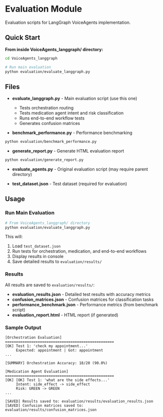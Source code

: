 # Evaluation Module

Evaluation scripts for LangGraph VoiceAgents implementation.

## Quick Start

**From inside VoiceAgents_langgraph/ directory:**

```bash
cd VoiceAgents_langgraph

# Run main evaluation
python evaluation/evaluate_langgraph.py
```

## Files

- **evaluate_langgraph.py** - Main evaluation script (use this one)
  - Tests orchestration routing
  - Tests medication agent intent and risk classification
  - Runs end-to-end workflow tests
  - Generates confusion matrices

- **benchmark_performance.py** - Performance benchmarking
```bash
python evaluation/benchmark_performance.py
```

- **generate_report.py** - Generate HTML evaluation report
```bash
python evaluation/generate_report.py
```

- **evaluate_agents.py** - Original evaluation script (may require parent directory)

- **test_dataset.json** - Test dataset (required for evaluation)

## Usage

### Run Main Evaluation

```bash
# From VoiceAgents_langgraph/ directory
python evaluation/evaluate_langgraph.py
```

This will:
1. Load `test_dataset.json`
2. Run tests for orchestration, medication, and end-to-end workflows
3. Display results in console
4. Save detailed results to `evaluation/results/`

### Results

All results are saved to `evaluation/results/`:
- **evaluation_results.json** - Detailed test results with accuracy metrics
- **confusion_matrices.json** - Confusion matrices for classification tasks
- **performance_benchmark.json** - Performance metrics (from benchmark script)
- **evaluation_report.html** - HTML report (if generated)

### Sample Output

```
[Orchestration Evaluation]
==================================================
[OK] Test 1: 'check my appointment...'
     Expected: appointment | Got: appointment
...

[SUMMARY] Orchestration Accuracy: 18/20 (90.0%)

[Medication Agent Evaluation]
==================================================
[OK] [OK] Test 1: 'what are the side effects...'
     Intent: side_effect -> side_effect
     Risk: GREEN -> GREEN
...

[SAVED] Results saved to: evaluation/results/evaluation_results.json
[SAVED] Confusion matrices saved to: evaluation/results/confusion_matrices.json
```
